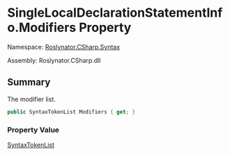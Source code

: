# SingleLocalDeclarationStatementInfo\.Modifiers Property

Namespace: [Roslynator.CSharp.Syntax](../../README.md)

Assembly: Roslynator\.CSharp\.dll

## Summary

The modifier list\.

```csharp
public SyntaxTokenList Modifiers { get; }
```

### Property Value

[SyntaxTokenList](https://docs.microsoft.com/en-us/dotnet/api/microsoft.codeanalysis.syntaxtokenlist)

